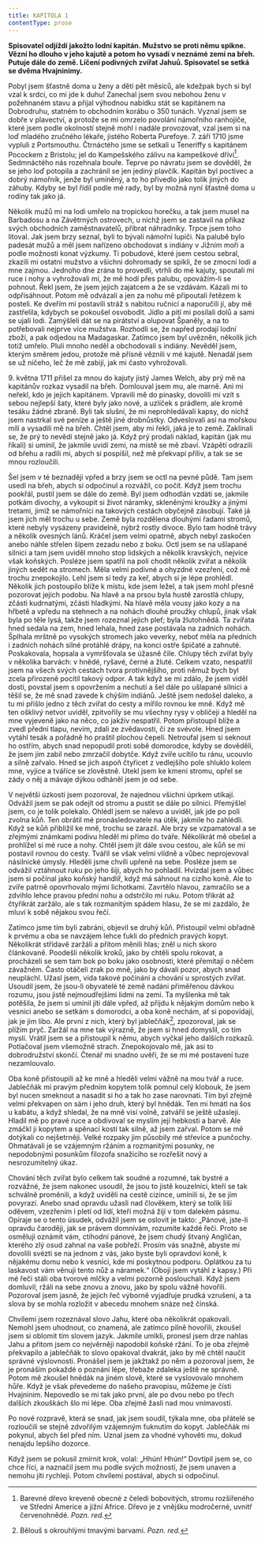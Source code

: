 ```yaml
---
title: KAPITOLA 1
contentType: prose
---
```


<section>

**Spisovatel odjíždí jakožto lodní kapitán. Mužstvo se proti němu spikne. Vězní ho dlouho v jeho kajutě a potom ho vysadí v neznámé zemi na břeh. Putuje dále do země. Líčení podivných zvířat Jahuů. Spisovatel se setká se dvěma Hvajninimy.**

Pobyl jsem šťastně doma u ženy a dětí pět měsíců, ale kdežpak bych si byl vzal k srdci, co mi jde k duhu! Zanechal jsem svou nebohou ženu v požehnaném stavu a přijal výhodnou nabídku stát se kapitánem na Dobrodruhu, statném to obchodním korábu o 350 tunách. Vyznal jsem se dobře v plavectví, a protože se mi omrzelo povolání námořního ranhojiče, které jsem podle okolností stejně mohl i nadále provozovat, vzal jsem si na loď mladého zručného lékaře, jistého Roberta Purefoye. 7. září 1710 jsme vypluli z Portsmouthu. Čtrnáctého jsme se setkali u Teneriffy s kapitánem Pocockem z Bristolu; jel do Kampešského zálivu na kampeškové dříví[^5]. Sedmnáctého nás rozehnala bouře. Teprve po návratu jsem se dověděl, že se jeho loď potopila a zachránil se jen jediný plavčík. Kapitán byl poctivec a dobrý námořník, jenže byl umíněný, a to ho přivedlo jako tolik jiných do záhuby. Kdyby se byl řídil podle mé rady, byl by možná nyní šťastně doma u rodiny tak jako já.

Několik mužů mi na lodi umřelo na tropickou horečku, a tak jsem musel na Barbadosu a na Závětrných ostrovech, u nichž jsem se zastavil na příkaz svých obchodních zaměstnavatelů, přibrat náhradníky. Trpce jsem toho litoval. Jak jsem brzy seznal, byli to bývalí námořní lupiči. Na palubě bylo padesát mužů a měl jsem nařízeno obchodovat s indiány v Jižním moři a podle možnosti konat výzkumy. Ti pobudové, které jsem cestou sebral, zkazili mi ostatní mužstvo a všichni dohromady se spikli, že se zmocní lodi a mne zajmou. Jednoho dne zrána to provedli, vtrhli do mé kajuty, spoutali mi ruce i nohy a vyhrožovali mi, že mě hodí přes palubu, opovážím-li se pohnout. Řekl jsem, že jsem jejich zajatcem a že se vzdávám. Kázali mi to odpřisáhnout. Potom mě odvázali a jen za nohu mě připoutali řetězem k posteli. Ke dveřím mi postavili stráž s nabitou ručnicí a naporučili jí, aby mě zastřelila, kdybych se pokoušel osvobodit. Jídlo a pití mi posílali dolů a sami se ujali lodi. Zamýšleli dát se na pirátství a olupovat Španěly, a na to potřebovali nejprve více mužstva. Rozhodli se, že napřed prodají lodní zboží, a pak odjedou na Madagaskar. Zatímco jsem byl uvězněn, několik jich totiž umřelo. Pluli mnoho neděl a obchodovali s indiány. Nevěděl jsem, kterým směrem jedou, protože mě přísně věznili v mé kajutě. Nenadál jsem se už ničeho, leč že mě zabijí, jak mi často vyhrožovali.

9\. května 1711 přišel za mnou do kajuty jistý James Welch, aby prý mě na kapitánův rozkaz vysadil na břeh. Domlouval jsem mu, ale marně. Ani mi neřekl, kdo je jejich kapitánem. Vpravili mě do pinasky, dovolili mi vzít s sebou nejlepší šaty, které byly jako nové, a uzlíček s prádlem, ale kromě tesáku žádné zbraně. Byli tak slušní, že mi neprohledávali kapsy, do nichž jsem nastrkal své peníze a ještě jiné drobnůstky. Odveslovali asi na mořskou míli a vysadili mě na břeh. Chtěl jsem, aby mi řekli, jaká je to země. Zaklínali se, že prý to nevědí stejně jako já. Když prý prodali náklad, kapitán (jak mu říkali) si umínil, že jakmile uvidí zemi, na místě se mě zbaví. Vzápětí odrazili od břehu a radili mi, abych si pospíšil, než mě překvapí příliv, a tak se se mnou rozloučili.

Šel jsem v té beznaději vpřed a brzy jsem se octl na pevné půdě. Tam jsem usedl na břeh, abych si odpočinul a rozvážil, co počít. Když jsem trochu pookřál, pustil jsem se dále do země. Byl jsem odhodlán vzdáti se, jakmile potkám divochy, a vykoupit si život náramky, skleněnými kroužky a jinými tretami, jimiž se námořníci na takových cestách obyčejně zásobují. Také já jsem jich měl trochu u sebe. Země byla rozdělena dlouhými řadami stromů, které nebyly vysázeny pravidelně, nýbrž rostly divoce. Bylo tam hodně trávy a několik ovesných lánů. Kráčel jsem velmi opatrně, abych nebyl zaskočen anebo náhle střelen šípem zezadu nebo z boku. Octl jsem se na ušlapané silnici a tam jsem uviděl mnoho stop lidských a několik kravských, nejvíce však koňských. Posléze jsem spatřil na poli chodit několik zvířat a několik jiných sedět na stromech. Měla velmi podivné a ohyzdné vzezření, což mě trochu znepokojilo. Lehl jsem si tedy za keř, abych si je lépe prohlédl. Několik jich postoupilo blíže k místu, kde jsem ležel, a tak jsem mohl přesně pozorovat jejich podobu. Na hlavě a na prsou byla hustě zarostlá chlupy, zčásti kudrnatými, zčásti hladkými. Na hlavě měla vousy jako kozy a na hřbetě a vpředu na stehnech a na nohách dlouhé proužky chlupů, jinak však byla po těle lysá, takže jsem rozeznal jejich pleť; byla žlutohnědá. Ta zvířata hned sedala na zem, hned lehala, hned zase postávala na zadních nohách. Šplhala mrštně po vysokých stromech jako veverky, neboť měla na předních i zadních nohách silné protáhlé drápy, na konci ostře špičaté a zahnuté. Poskakovala, hopsala a vymršťovala se úžasně čile. Chlupy těch zvířat byly v několika barvách: v hnědé, ryšavé, černé a žluté. Celkem vzato, nespatřil jsem na všech svých cestách tvora protivnějšího, proti němuž bych byl zcela přirozeně pocítil takový odpor. A tak když se mi zdálo, že jsem viděl dosti, povstal jsem s opovržením a nechutí a šel dále po ušlapané silnici a těšil se, že mě snad zavede k chýším indiánů. Ještě jsem nedošel daleko, a tu mi přišlo jedno z těch zvířat do cesty a mířilo rovnou ke mně. Když mě ten ošklivý netvor uviděl, zpitvořily se mu všechny rysy v obličeji a hleděl na mne vyjeveně jako na něco, co jakživ nespatřil. Potom přistoupil blíže a zvedl přední tlapu, nevím, zdali ze zvědavosti, či ze svévole. Hned jsem vytáhl tesák a pořádně ho praštil plochou čepelí. Netroufal jsem si seknout ho ostřím, abych snad nepopudil proti sobě domorodce, kdyby se dověděli, že jsem jim zabil nebo zmrzačil dobytče. Když zvíře ucítilo tu ránu, ucouvlo a silně zařvalo. Hned se jich aspoň čtyřicet z vedlejšího pole shluklo kolem mne, vyjíce a tváříce se zlověstně. Utekl jsem ke kmeni stromu, opřel se zády o něj a mávaje dýkou odháněl jsem je od sebe.

V největší úzkosti jsem pozoroval, že najednou všichni úprkem utíkají. Odvážil jsem se pak odejít od stromu a pustit se dále po silnici. Přemýšlel jsem, co je tolik polekalo. Ohlédl jsem se nalevo a uviděl, jak jde po poli zvolna kůň. Ten obrátil mé pronásledovatele na útěk, jakmile ho zahlédli. Když se kůň přiblížil ke mně, trochu se zarazil. Ale brzy se vzpamatoval a se zřejmými známkami podivu hleděl mi přímo do tváře. Několikrát mě obešel a prohlížel si mé ruce a nohy. Chtěl jsem jít dále svou cestou, ale kůň se mi postavil rovnou do cesty. Tvářil se však velmi vlídně a vůbec neprojevoval násilnické úmysly. Hleděli jsme chvíli upřeně na sebe. Posléze jsem se odvážil vztáhnout ruku po jeho šíji, abych ho pohladil. Hvízdal jsem a vůbec jsem si počínal jako koňský handlíř, když má sáhnout na cizího koně. Ale to zvíře patrně opovrhovalo mými lichotkami. Zavrtělo hlavou, zamračilo se a zdvihlo lehce pravou přední nohu a odstrčilo mi ruku. Potom třikrát až čtyřikrát zaržálo, ale s tak rozmanitým spádem hlasu, že se mi zazdálo, že mluví k sobě nějakou svou řečí.

Zatímco jsme tím byli zabráni, objevil se druhý kůň. Přistoupil velmi obřadně k prvému a oba se navzájem lehce ťukli do předních pravých kopyt. Několikrát střídavě zaržáli a přitom měnili hlas; zněl u nich skoro článkovaně. Poodešli několik kroků, jako by chtěli spolu rokovat, a procházeli se sem tam bok po boku jako osobnosti, které přemítají o něčem závažném. Často otáčeli zrak po mně, jako by dávali pozor, abych snad neupláchl. Užasl jsem, vida takové počínání a chování u sprostých zvířat. Usoudil jsem, že jsou-li obyvatelé té země nadáni přiměřenou dávkou rozumu, jsou jistě nejmoudřejšími lidmi na zemi. Ta myšlenka mě tak potěšila, že jsem si umínil jíti dále vpřed, až přijdu k nějakým domům nebo k vesnici anebo se setkám s domorodci, a oba koně nechám, ať si popovídají, jak je jim libo. Ale první z nich, který byl jablečňák[^6], zpozoroval, jak se plížím pryč. Zaržál na mne tak výrazně, že jsem si hned domyslil, co tím myslí. Vrátil jsem se a přistoupil k němu, abych vyčkal jeho dalších rozkazů. Potlačoval jsem všemožně strach. Znepokojovalo mě, jak asi to dobrodružství skončí. Čtenář mi snadno uvěří, že se mi mé postavení tuze nezamlouvalo.

Oba koně přistoupili až ke mně a hleděli velmi vážně na mou tvář a ruce. Jablečňák mi pravým předním kopytem tolik pomnul celý klobouk, že jsem byl nucen smeknout a nasadit si ho a tak ho zase narovnati. Tím byl zřejmě velmi překvapen on sám i jeho druh, který byl hnědák. Ten mi hmátl na šos u kabátu, a když shledal, že na mně visí volně, zatvářil se ještě užasleji. Hladil mě po pravé ruce a obdivoval se myslím její hebkosti a barvě. Ale zmáčkl ji kopytem a spěnací kostí tak silně, až jsem zařval. Potom se mě dotýkali co nejšetrněji. Velké rozpaky jim působily mé střevíce a punčochy. Ohmatávali je se vzájemným ržáním a rozmanitými posunky, ne nepodobnými posunkům filozofa snažícího se rozřešit nový a nesrozumitelný úkaz.

Chování těch zvířat bylo celkem tak soudné a rozumné, tak bystré a rozvážné, že jsem nakonec usoudil, že jsou to jistě kouzelníci, kteří se tak schválně proměnili, a když uviděli na cestě cizince, umínili si, že se jím povyrazí. Anebo snad opravdu užasli nad člověkem, který se tolik liší oděvem, vzezřením i pletí od lidí, kteří možná žijí v tom dalekém pásmu. Opíraje se o tento úsudek, odvážil jsem se oslovit je takto: „Pánové, jste-li opravdu čaroději, jak se právem domnívám, rozumíte každé řeči. Proto se osměluji oznámit vám, ctihodní pánové, že jsem chudý štvaný Angličan, kterého zlý osud zahnal na vaše pobřeží. Prosím vás snažně, abyste mi dovolili svézti se na jednom z vás, jako byste byli opravdoví koně, k nějakému domu nebo k vesnici, kde mi poskytnou podporu. Oplátkou za tu laskavost vám věnuji tento nůž a náramek.“ (Obojí jsem vytáhl z kapsy.) Při mé řeči stáli oba tvorové mlčky a velmi pozorně poslouchali. Když jsem domluvil, ržáli na sebe znovu a znovu, jako by spolu vážně hovořili. Pozoroval jsem jasně, že jejich řeč výborně vyjadřuje prudká vzrušení, a ta slova by se mohla rozložit v abecedu mnohem snáze než čínská.

Chvílemi jsem rozeznával slovo Jahu, které oba několikrát opakovali. Nemohl jsem uhodnout, co znamená, ale zatímco pilně hovořili, zkoušel jsem si oblomit tím slovem jazyk. Jakmile umlkli, pronesl jsem drze nahlas Jahu a přitom jsem co nejvěrněji napodobil koňské ržání. To je oba zřejmě překvapilo a jablečňák to slovo opakoval dvakrát, jako by mě chtěl naučit správné výslovnosti. Pronášel jsem je jakžtakž po něm a pozoroval jsem, že je pronáším pokaždé o poznání lépe, třebaže zdaleka ještě ne správně. Potom mě zkoušel hnědák na jiném slově, které se vyslovovalo mnohem hůře. Když je však převedeme do našeho pravopisu, můžeme je čísti Hvajninim. Nepovedlo se mi tak jako první, ale po dvou nebo po třech dalších zkouškách šlo mi lépe. Oba zřejmě žasli nad mou vnímavostí.

Po nové rozpravě, která se snad, jak jsem soudil, týkala mne, oba přátelé se rozloučili se stejně zdvořilým vzájemným ťuknutím do kopyt. Jablečňák mi pokynul, abych šel před ním. Uznal jsem za vhodné vyhověti mu, dokud nenajdu lepšího dozorce.

Když jsem se pokusil zmírnit krok, volal: „Hhún! Hhún!“ Dovtípil jsem se, co chce říci, a naznačil jsem mu podle svých možností, že jsem unaven a nemohu jíti rychleji. Potom chvílemi postával, abych si odpočinul.

</section>

[^1]: Dutá míra (něco přes litr) užívaná v některých zemích. _Pozn. red._

[^2]: Lep organického původu, klih (zastarale). _Pozn. red._

[^3]: Epaminondas (418–362 př. n. l.), thébský státník a generál, který přetvořil Théby v jeden z nejvýznamnějších městských států v antickém Řecku. _Pozn. red._

[^4]: Otrok. _Pozn. red._

[^5]: Barevné dřevo kreveně obecné z čeledi bobovitých, stromu rozšířeného ve Střední Americe a jižní Africe. Dřevo je z vnějšku modročerné, uvnitř červenohnědé. _Pozn. red._

[^6]: Bělouš s okrouhlými tmavými barvami. _Pozn. red._

[^7]: Agitování, přesvědčování někoho za odměnu. _Pozn. red._

[^8]: Kůň, v jehož srsti převládá bílá barva. _Pozn. red._

[^9]: Bezdůvodné nařčení, pomluva. _Pozn. red._
